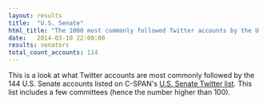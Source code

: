 ```yaml
---
layout: results
title:  "U.S. Senate"
html_title: "The 1000 most commonly followed Twitter accounts by the U.S. Senate"
date:   2014-03-10 22:00:00
results: senators
total_count_accounts: 114
---
```


This is a look at what Twitter accounts are most commonly followed by the 144 U.S. Senate accounts listed on C-SPAN's [U.S. Senate Twitter list](https://twitter.com/cspan/senators). This list includes a few committees (hence the number higher than 100).

